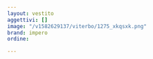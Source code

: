 ```yaml
---
layout: vestito
aggettivi: []
image: "/v1582629137/viterbo/1275_xkqsxk.png"
brand: impero
ordine: 

---
```


